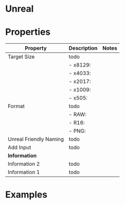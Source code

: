 # Unreal


# Properties


| Property | Description | Notes | 
| -------- | ----------- | ----- |
| Target Size | todo | |
| | - x8129: <desc> | |
| | - x4033: <desc> | |
| | - x2017: <desc> | |
| | - x1009: <desc> | |
| | - x505: <desc> | |
| Format | todo | |
| | - RAW: <desc> | |
| | - R16: <desc> | |
| | - PNG: <desc> | |
| Unreal Friendly Naming | todo | |
| Add Input | todo | |
| **Information** |  | | 
| Information 2 | todo | |
| Information 1 | todo | |




# Examples
